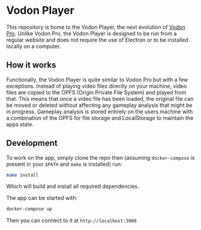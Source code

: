 # Vodon Player

This repository is home to the Vodon Player, the next evolution of [Vodon Pro](https://github.com/Rodeoclash/vodon-pro). Unlike Vodon Pro, the Vodon Player is designed to be run from a regular website and does not require the use of Electron or to be installed locally on a computer.

## How it works

Functionally, the Vodon Player is quite similar to Vodon Pro but with a few exceptions. Instead of playing video files directly on your machine, video files are copied to the OPFS (Origin Private File System) and played from that. This means that once a video file has been loaded, the original file can be moved or deleted without affecting any gameplay analysis that might be in progress. Gameplay analysis is stored entirely on the users machine with a combination of the OPFS for file storage and LocalStorage to maintain the apps state.

## Development

To work on the app, simply clone the repo then (assuming `docker-compose` is present in your `$PATH` and `make` is installed) run:

```bash
make install
```

Which will build and install all required dependencies.

The app can be started with:

```bash
docker-compose up
```

Then you can connect to it at `http://localhost:3000`

